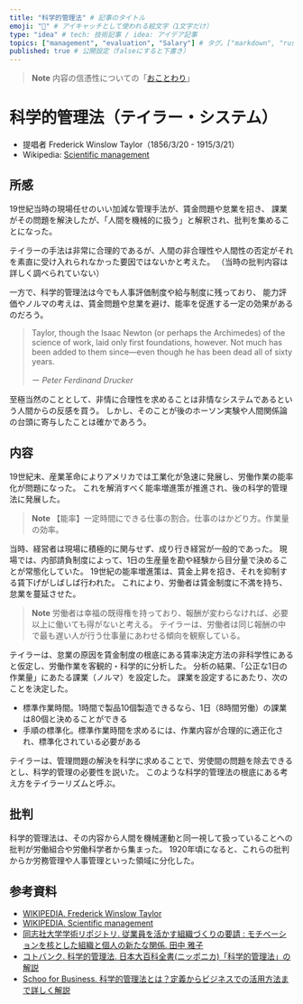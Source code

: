 ```yaml
---
title: "科学的管理法" # 記事のタイトル
emoji: "🔬" # アイキャッチとして使われる絵文字（1文字だけ）
type: "idea" # tech: 技術記事 / idea: アイデア記事
topics: ["management", "evaluation", "Salary"] # タグ。["markdown", "rust", "aws"]のように指定する
published: true # 公開設定（falseにすると下書き）
---
```


> **Note** 内容の信憑性についての「[おことわり](https://github.com/YukiMatsumura/knowledge/blob/main/NOTICE.md)」

# 科学的管理法（テイラー・システム）

 - 提唱者 Frederick Winslow Taylor（1856/3/20 - 1915/3/21）
 - Wikipedia: [Scientific management](https://en.wikipedia.org/wiki/Scientific_management)

## 所感

19世紀当時の現場任せのいい加減な管理手法が、賃金問題や怠業を招き、
課業がその問題を解決したが、「人間を機械的に扱う」と解釈され、批判を集めることになった。

テイラーの手法は非常に合理的であるが、人間の非合理性や人間性の否定がそれを素直に受け入れられなかった要因ではないかと考えた。
（当時の批判内容は詳しく調べられていない）

一方で、科学的管理法は今でも人事評価制度や給与制度に残っており、
能力評価やノルマの考えは、賃金問題や怠業を避け、能率を促進する一定の効果があるのだろう。

> Taylor, though the Isaac Newton (or perhaps the Archimedes) of the science of work, laid only first foundations, however. Not much has been added to them since—even though he has been dead all of sixty years.
> 
> ー _Peter Ferdinand Drucker_

至極当然のこととして、非情に合理性を求めることは非情なシステムであるという人間からの反感を買う。
しかし、そのことが後のホーソン実験や人間関係論の台頭に寄与したことは確かであろう。

## 内容

19世紀末、産業革命によりアメリカでは工業化が急速に発展し、労働作業の能率化が問題になった。
これを解消すべく能率増進策が推進され、後の科学的管理法に発展した。

> **Note** 【能率】一定時間にできる仕事の割合。仕事のはかどり方。作業量の効率。

当時、経営者は現場に積極的に関与せず、成り行き経営が一般的であった。
現場では、内部請負制度によって、1日の生産量を勘や経験から目分量で決めることが常態化していた。
19世紀の能率増進策は、賃金上昇を招き、それを抑制する賃下げがしばしば行われた。
これにより、労働者は賃金制度に不満を持ち、怠業を蔓延させた。

> **Note** 労働者は幸福の既得権を持っており、報酬が変わらなければ、必要以上に働いても得がないと考える。
> テイラーは、労働者は同じ報酬の中で最も遅い人が行う仕事量にあわせる傾向を観察している。

テイラーは、怠業の原因を賃金制度の根底にある賃率決定方法の非科学性にあると仮定し、労働作業を客観的・科学的に分析した。
分析の結果、「公正な1日の作業量」にあたる課業（ノルマ）を設定した。
課業を設定するにあたり、次のことを決定した。

 - 標準作業時間。1時間で製品10個製造できるなら、1日（8時間労働）の課業は80個と決めることができる
 - 手順の標準化。標準作業時間を求めるには、作業内容が合理的に適正化され、標準化されている必要がある

テイラーは、管理問題の解決を科学に求めることで、労使間の問題を除去できるとし、科学的管理の必要性を説いた。
このような科学的管理法の根底にある考え方をテイラーリズムと呼ぶ。

## 批判

科学的管理法は、その内容から人間を機械運動と同一視して扱っていることへの批判が労働組合や労働科学者から集まった。
1920年頃になると、これらの批判からか労務管理や人事管理といった領域に分化した。

## 参考資料

 - [WIKIPEDIA. Frederick Winslow Taylor](https://en.wikipedia.org/wiki/Frederick_Winslow_Taylor)
 - [WIKIPEDIA. Scientific management](https://en.wikipedia.org/wiki/Scientific_management)
 - [同志社大学学術リポジトリ. 従業員を活かす組織づくりの要請 : モチベーションを核とした組織と個人の新たな関係. 田中 雅子](https://doshisha.repo.nii.ac.jp/?action=pages_view_main&active_action=repository_view_main_item_detail&item_id=12016&item_no=1&page_id=13&block_id=100)
 - [コトバンク. 科学的管理法. 日本大百科全書(ニッポニカ)「科学的管理法」の解説](https://kotobank.jp/word/%E7%A7%91%E5%AD%A6%E7%9A%84%E7%AE%A1%E7%90%86%E6%B3%95-43336)
 - [Schoo for Business. 科学的管理法とは？定義からビジネスでの活用方法まで詳しく解説](https://schoo.jp/biz/column/833)
 